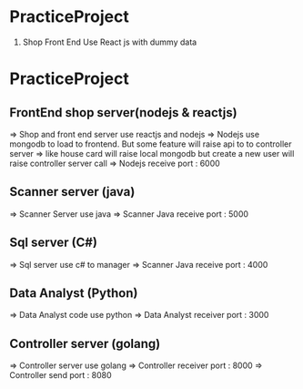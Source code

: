 # PracticeProject
1. Shop Front End Use React js with dummy data

# PracticeProject
## FrontEnd shop server(nodejs & reactjs)
=> Shop and front end server use reactjs and nodejs
=> Nodejs use mongodb to load to frontend. But some feature will raise api to to controller server
=> like house card will raise local mongodb but create a new user will raise controller server call
=> Nodejs receive port  : 6000

## Scanner server (java)
=>  Scanner Server use java 
=>  Scanner Java receive port : 5000

## Sql server (C#)
=>  Sql server use c# to manager
=>  Scanner Java receive port : 4000

## Data Analyst (Python)
=> Data Analyst code use python
=> Data Analyst receiver port : 3000

## Controller server (golang)
=> Controller server use golang
=> Controller receiver port : 8000
=> Controller send port : 8080


